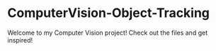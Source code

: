 # ComputerVision-Object-Tracking
Welcome to my Computer Vision project! Check out the files and get inspired!
